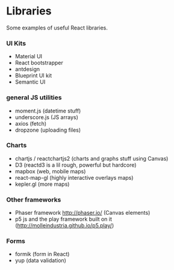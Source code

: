 # Libraries
Some examples of useful React libraries.

### UI Kits
- Material UI
- React bootstrapper
- antdesign
- Blueprint UI kit
- Semantic UI

### general JS utilities

- moment.js (datetime stuff)
- underscore.js (JS arrays)
- axios (fetch)
- dropzone (uploading files)

### Charts

- chartjs / reactchartjs2 (charts and graphs stuff using Canvas)
- D3 (reactd3 is a lil rough, powerful but hardcore)
- mapbox (web, mobile maps)
- react-map-gl (highly interactive overlays maps)
- kepler.gl (more maps)

### Other frameworks

- Phaser framework http://phaser.io/ (Canvas elements)
- p5 js and the play framework built on it (http://molleindustria.github.io/p5.play/)

### Forms

- formik (form in React)
- yup (data validation)
